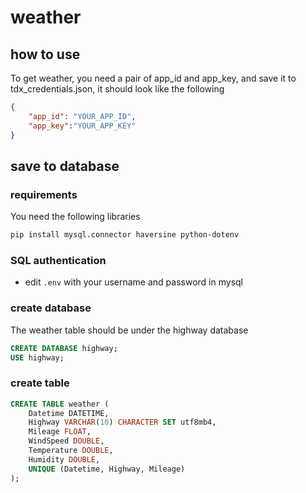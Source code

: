 # weather

## how to use

To get weather, you need a pair of app_id and app_key, and save it to tdx_credentials.json, it should look like the following

```json
{
    "app_id": "YOUR_APP_ID",
    "app_key":"YOUR_APP_KEY"
}
```

## save to database

### requirements

You need the following libraries

```bash
pip install mysql.connector haversine python-dotenv
```

### SQL authentication

- edit   ```.env``` with your username and password in mysql

### create database

The weather table should be under the highway database

```sql
CREATE DATABASE highway;
USE highway;
```

### create table

```sql
CREATE TABLE weather (
    Datetime DATETIME,
    Highway VARCHAR(10) CHARACTER SET utf8mb4,
    Mileage FLOAT,
    WindSpeed DOUBLE,
    Temperature DOUBLE,
    Humidity DOUBLE,
    UNIQUE (Datetime, Highway, Mileage)
);
```
